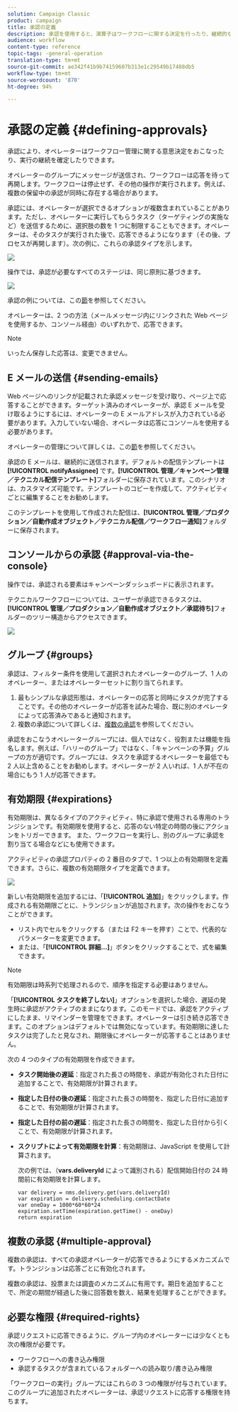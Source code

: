 ```yaml
---
solution: Campaign Classic
product: campaign
title: 承認の定義
description: 承認を使用すると、演算子はワークフローに関する決定を行ったり、継続的な実行を確認したりできます
audience: workflow
content-type: reference
topic-tags: -general-operation
translation-type: tm+mt
source-git-commit: ae342f41b9b74159607b313e1c29549b17488db5
workflow-type: tm+mt
source-wordcount: '870'
ht-degree: 94%

---
```



# 承認の定義 {#defining-approvals}

承認により、オペレーターはワークフロー管理に関する意思決定をおこなったり、実行の継続を確定したりできます。

オペレーターのグループにメッセージが送信され、ワークフローは応答を待って再開します。ワークフローは停止せず、その他の操作が実行されます。例えば、複数の保留中の承認が同時に存在する場合があります。

承認には、オペレーターが選択できるオプションが複数含まれていることがあります。ただし、オペレーターに実行してもらうタスク（ターゲティングの実施など）を送信するために、選択肢の数を 1 つに制限することもできます。オペレーターは、そのタスクが実行された後で、応答できるようになります（その後、プロセスが再開します）。次の例に、これらの承認タイプを示します。

![](assets/validation-1.png)

操作では、承認が必要なすべてのステージは、同じ原則に基づきます。

![](assets/validation-1-in-op.png)

承認の例については、この[節](../../campaign/using/marketing-campaign-approval.md#checking-and-approving-deliveries)を参照してください。

オペレーターは、2 つの方法（メールメッセージ内にリンクされた Web ページを使用するか、コンソール経由）のいずれかで、応答できます。

>[!NOTE]
>
>いったん保存した応答は、変更できません。

## E メールの送信 {#sending-emails}

Web ページへのリンクが記載された承認メッセージを受け取り、ページ上で応答することができます。ターゲット済みのオペレーターが、承認 E メールを受け取るようにするには、オペレーターの E メールアドレスが入力されている必要があります。入力していない場合、オペレータは応答にコンソールを使用する必要があります。

オペレーターの管理について詳しくは、この[節](../../platform/using/access-management.md)を参照してください。

承認の E メールは、継続的に送信されます。デフォルトの配信テンプレートは **[!UICONTROL notifyAssignee]** です。**[!UICONTROL 管理／キャンペーン管理／テクニカル配信テンプレート]**&#x200B;フォルダーに保存されています。このシナリオは、カスタマイズ可能です。テンプレートのコピーを作成して、アクティビティごとに編集することをお勧めします。

このテンプレートを使用して作成された配信は、**[!UICONTROL 管理／プロダクション／自動作成オブジェクト／テクニカル配信／ワークフロー通知]**&#x200B;フォルダーに保存されます。

## コンソールからの承認 {#approval-via-the-console}

操作では、承認される要素はキャンペーンダッシュボードに表示されます。

テクニカルワークフローについては、ユーザーが承認できるタスクは、**[!UICONTROL 管理／プロダクション／自動作成オブジェクト／承認待ち]**&#x200B;フォルダーのツリー構造からアクセスできます。

![](assets/validation-node.png)

## グループ {#groups}

承認は、フィルター条件を使用して選択されたオペレーターのグループ、1 人のオペレーター、またはオペレーターセットに割り当てられます。

1. 最もシンプルな承認形態は、オペレーターの応答と同時にタスクが完了することです。その他のオペレーターが応答を試みた場合、既に別のオペレータによって応答済みであると通知されます。
1. 複数の承認について詳しくは、[複数の承認](#multiple-approval)を参照してください。

承認をおこなうオペレーターグループには、個人ではなく、役割または機能を指名します。例えば、「ハリーのグループ」ではなく、「キャンペーンの予算」グループの方が適切です。グループには、タスクを承認するオペレーターを最低でも 2 人以上含めることをお勧めします。オペレーターが 2 人いれば、1 人が不在の場合にもう 1 人が応答できます。

## 有効期限 {#expirations}

有効期限は、異なるタイプのアクティビティ、特に承認で使用される専用のトランジションです。有効期限を使用すると、応答のない特定の時間の後にアクションをトリガーできます。 また、ワークフローを実行し、別のグループに承認を割り当てる場合などにも使用できます。

アクティビティの承認プロパティの 2 番目のタブで、1 つ以上の有効期限を定義できます。さらに、複数の有効期限タイプを定義できます。

![](assets/expiration.png)

新しい有効期限を追加するには、「**[!UICONTROL 追加]**」をクリックします。作成される有効期限ごとに、トランジションが追加されます。次の操作をおこなうことができます。

* リスト内でセルをクリックする（または F2 キーを押す）ことで、代表的なパラメーターを変更できます。
* または、「**[!UICONTROL 詳細...]**」ボタンをクリックすることで、式を編集できます。

>[!NOTE]
>
>有効期限は時系列で処理されるので、順序を指定する必要はありません。

「**[!UICONTROL タスクを終了しない]**」オプションを選択した場合、遅延の発生時に承認がアクティブのままになります。このモードでは、承認をアクティブにしたまま、リマインダーを管理をできます。オペレーターは引き続き応答できます。このオプションはデフォルトでは無効になっています。有効期限に達したタスクは完了したと見なされ、期限後にオペレーターが応答することはありません。

次の 4 つのタイプの有効期限を作成できます。

* **タスク開始後の遅延**：指定された長さの時間を、承認が有効化された日付に追加することで、有効期限が計算されます。
* **指定した日付の後の遅延**：指定された長さの時間を、指定した日付に追加することで、有効期限が計算されます。
* **指定した日付の前の遅延**：指定された長さの時間を、指定した日付から引くことで、有効期限が計算されます。
* **スクリプトによって有効期限を計算**：有効期限は、JavaScript を使用して計算されます。

   次の例では、（**vars.deliveryId** によって識別される）配信開始日付の 24 時間前に有効期限を計算します。

   ```
   var delivery = nms.delivery.get(vars.deliveryId)
   var expiration = delivery.scheduling.contactDate
   var oneDay = 1000*60*60*24
   expiration.setTime(expiration.getTime() - oneDay)
   return expiration
   ```

## 複数の承認 {#multiple-approval}

複数の承認は、すべての承認オペレーターが応答できるようにするメカニズムです。トランジションは応答ごとに有効化されます。

複数の承認は、投票または調査のメカニズムに有用です。期日を追加することで、所定の期間が経過した後に回答数を数え、結果を処理することができます。

## 必要な権限 {#required-rights}

承認リクエストに応答できるように、グループ内のオペレーターには少なくとも次の権限が必要です。

* ワークフローへの書き込み権限
* 承認するタスクが含まれているフォルダーへの読み取り/書き込み権限

「ワークフローの実行」グループにはこれらの 3 つの権限が付与されています。このグループに追加されたオペレーターは、承認リクエストに応答する権限を持ちます。
